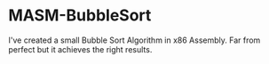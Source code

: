 # MASM-BubbleSort

I've created a small Bubble Sort Algorithm in x86 Assembly. 
Far from perfect but it achieves the right results.
